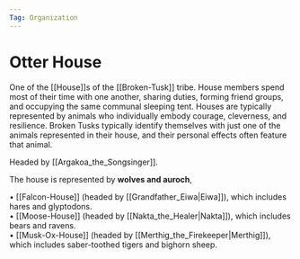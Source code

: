 ```yaml
---
Tag: Organization
---
```

# Otter House
One of the [[House]]s of the [[Broken-Tusk]] tribe. House members spend most of their time with one another, sharing duties, forming friend groups, and occupying the same communal sleeping tent. Houses are typically represented by animals who individually embody courage, cleverness, and resilience. Broken Tusks typically identify themselves with just one of the animals represented in their house, and their personal effects often feature that animal.

Headed by [[Argakoa_the_Songsinger]].

The house is represented by **wolves and auroch**, 

• [[Falcon-House]] (headed by [[Grandfather_Eiwa|Eiwa]]), which includes hares and glyptodons.  
• [[Moose-House]] (headed by [[Nakta_the_Healer|Nakta]]), which includes bears and ravens.  
• [[Musk-Ox-House]] (headed by [[Merthig_the_Firekeeper|Merthig]]), which includes saber-toothed tigers and bighorn sheep.    